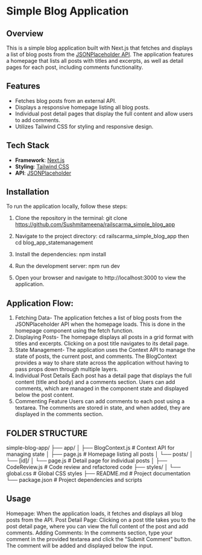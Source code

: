 # Simple Blog Application

## Overview

This is a simple blog application built with Next.js that fetches and displays a list of blog posts from the [JSONPlaceholder API](https://jsonplaceholder.typicode.com/posts). The application features a homepage that lists all posts with titles and excerpts, as well as detail pages for each post, including comments functionality.

## Features

- Fetches blog posts from an external API.
- Displays a responsive homepage listing all blog posts.
- Individual post detail pages that display the full content and allow users to add comments.
- Utilizes Tailwind CSS for styling and responsive design.

## Tech Stack

- **Framework**: [Next.js](https://nextjs.org/)
- **Styling**: [Tailwind CSS](https://tailwindcss.com/)
- **API**: [JSONPlaceholder](https://jsonplaceholder.typicode.com/)

## Installation

To run the application locally, follow these steps:

1. Clone the repository in the terminal:
  git clone https://github.com/Sushmitameena/railscarma_simple_blog_app

2. Navigate to the project directory:
   cd railscarma_simple_blog_app then
   cd blog_app_statemanagement

4.  Install the dependencies:
    npm install
 
5.  Run the development server:
    npm run dev

6.  Open your browser and navigate to http://localhost:3000 to view the application.

 ## Application Flow:
1. Fetching Data-
The application fetches a list of blog posts from the JSONPlaceholder API when the homepage loads. This is done in the homepage component using the fetch function.
2. Displaying Posts-
The homepage displays all posts in a grid format with titles and excerpts. Clicking on a post title navigates to its detail page.
3. State Management-
The application uses the Context API to manage the state of posts, the current post, and comments. The BlogContext provides a way to share state across the application without having to pass props down through multiple layers.
4. Individual Post Details
Each post has a detail page that displays the full content (title and body) and a comments section.
Users can add comments, which are managed in the component state and displayed below the post content.
5. Commenting Feature
Users can add comments to each post using a textarea. The comments are stored in state, and when added, they are displayed in the comments section.




 ## FOLDER STRUCTURE

simple-blog-app/
├── app/
│   ├── BlogContext.js      # Context API for managing state
│   ├── page.js             # Homepage listing all posts
│   └── posts/
│       └── [id]/
│           └── page.js     # Detail page for individual posts
│   ├── CodeReview.js       # Code review and refactored code
├── styles/
│   └── global.css          # Global CSS styles
├── README.md               # Project documentation
└── package.json            # Project dependencies and scripts


 ## Usage
Homepage: When the application loads, it fetches and displays all blog posts from the API.
Post Detail Page: Clicking on a post title takes you to the post detail page, where you can view the full content of the post and add comments.
Adding Comments: In the comments section, type your comment in the provided textarea and click the "Submit Comment" button. The comment will be added and displayed below the input.

